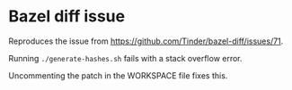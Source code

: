# Bazel diff issue

Reproduces the issue from https://github.com/Tinder/bazel-diff/issues/71.

Running `./generate-hashes.sh` fails with a stack overflow error.

Uncommenting the patch in the WORKSPACE file fixes this.


